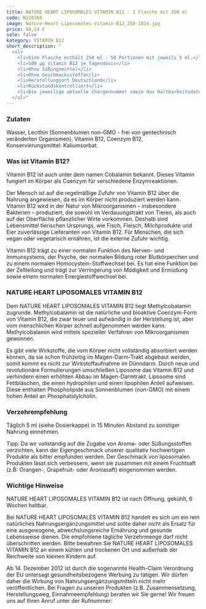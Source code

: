 ```yaml
---
title: NATURE HEART LIPOSOMALES VITAMIN B12 - 1 Flasche mit 250 ml
code: NV10368
image: Nature-Heart-Liposomales-Vitamin-B12_250-1024.jpg
price: 40,14 €
sale: false
kategory: VITAMIN B12
short_description: "
  <ul>
    <li>Eine Flasche enthält 250 ml - 50 Portionen mit jeweils 5 ml.</li>
    <li>500 μg Vitamin B12 je Tagesdosis</li>
    <li>Ohne Süßungsmittel</li>
    <li>Ohne Geschmacksstoffe</li>
    <li>Herstellungsort Deutschland</li>
    <li>Rückstandskontrolliert</li>
    <li>Die jeweilige aktuelle Chargennummer sowie das Haltbarkeitsdatum finden Sie auf dem NATURE HEART Produktetikett.</li>
  </ul>"
---
```


<h3>Zutaten</h3>
<p>
  Wasser, Lecithin (Sonnenblumen non-GMO -  frei von gentechnisch veränderten Organismen), Vitamin B12, Coenzym B12, Konservierungsmittel: Kaliumsorbat.
</p>

<h3>Was ist Vitamin B12?</h3>
<p>
  Vitamin  B12 ist auch unter dem namen Cobalamin bekannt. Dieses Vitamin fungiert im Körper als Coenzym für verschiedene Enzymreaktionen.
</p>
<p>
  Der Mensch ist auf die regelmäßige Zufuhr von Vitamin B12 über die Nahrung angewiesen, da es im Körper nicht produziert werden kann. Vitamin B12 wird in der Natur von Mikroorganismen – insbesondere Bakterien – produziert, die sowohl im Verdauungstrakt von Tieren, als auch auf der Oberfläche pflanzlicher Wirte vorkommen. Deshalb sind Lebensmittel tierischen Ursprungs, wie Fisch, Fleisch, Milchprodukte und Eier zuverlässige Lieferanten von Vitamin B12. Für Menschen, die sich vegan oder vegetarisch ernähren, ist die externe Zufuhr wichtig.
</p>
<p>
  Vitamin B12 trägt zu einer normalen Funktion des Nerven- und Immunsystems, der Psyche, der normalen Bildung roter Blutkörperchen und zu einem normalen Homocystein-Stoffwechsel bei. Es hat eine Funktion bei der Zellteilung und trägt zur Verringerung von Müdigkeit und Ermüdung sowie einem normalen Energiestoffwechsel bei.
</p>

<h3>NATURE HEART LIPOSOMALES VITAMIN B12</h3>
<p>
  Dem NATURE HEART LIPOSOMALES VITAMIN B12 liegt Methylcobalamin zugrunde. Methylcobalamin ist die natürliche und bioaktive Coenzym-Form von Vitamin B12, die zwar teuer und aufwändig in der Herstellung ist, aber vom menschlichen Körper schnell aufgenommen werden kann. Methylcobalamin wird mittels spezieller Verfahren von Mikroorganismen gewonnen. 
</p>
<p>
  Es gibt viele Wirkstoffe, die vom Körper nicht vollständig absorbiert werden können, da sie schon frühzeitig im Magen-Darm-Trakt abgebaut werden, somit kommt es nicht zur Wirkstoffaufnahme im Dünndarm. Durch neue und revolutionäre Formulierungen umschließen Liposome das Vitamin B12 und verhindern einen erhöhten Abbau im Magen-Darmtrakt. Liposome sind Fettbläschen, die einen hydrophilen und einen lipophilen Anteil aufweisen. Diese enthalten Phospholipide aus Sonnenblumen (non-GMO) mit einem hohen Anteil an Phosphatidylcholin.
</p>

<h3>Verzehrempfehlung</h3>
<p>
  Täglich 5 ml (siehe Dosierkappe) in 15 Minuten Abstand zu sonstiger Nahrung einnehmen.
</p>
<p>
  Tipp: Da wir vollständig auf die Zugabe von Aroma- oder Süßungsstoffen verzichten, kann der Eigengeschmack unserer qualitativ hochwertigen Produkte als bitter empfunden werden. Der Geschmack von liposomalen Produkten lässt sich verbessern, wenn sie zusammen mit einem Fruchtsaft (z.B: Orangen-, Grapefruit- oder Aroniasaft) eingenommen werden.
</p>

<h3>Wichtige Hinweise</h3>
<p>
  NATURE HEART LIPOSOMALES VITAMIN B12 ist nach Öffnung, gekühlt, 6 Wochen haltbar.
</p>
<p>
  Bei NATURE HEART LIPOSOMALES VITAMIN B12 handelt es sich um ein rein natürliches Nahrungsergänzungsmittel und sollte daher nicht als Ersatz für eine ausgewogene, abwechslungsreiche Ernährung und gesunde Lebensweise dienen. Die empfohlene tägliche Verzehrmenge darf nicht überschritten werden. Bitte bewahren Sie NATURE HEART LIPOSOMALES VITAMIN B12 an einem kühlen und trockenen Ort und außerhalb der Reichweite von kleinen Kindern auf.
</p>
<p>
  Ab 14. Dezember 2012 ist durch die sogenannte Health-Claim Verordnung der EU untersagt gesundheitsbezogene Werbung zu tätigen. Wir dürfen daher die Wirkung von Nahrungsergänzungsmitteln nicht mehr veröffentlichen. Bei Fragen zu unseren Produkten (z.B. Zusammensetzung, Herstellungsweg, Einnahmeempfehlung) beraten wir Sie gerne! Wir freuen uns auf Ihren Anruf unter der Rufnummer:
</p>
